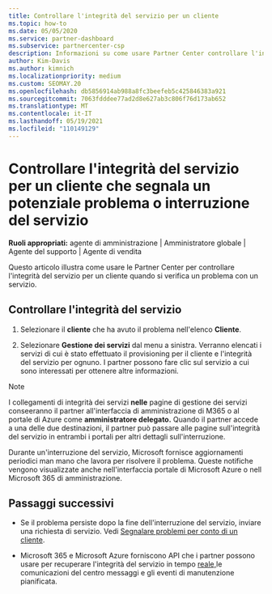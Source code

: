 ```yaml
---
title: Controllare l'integrità del servizio per un cliente
ms.topic: how-to
ms.date: 05/05/2020
ms.service: partner-dashboard
ms.subservice: partnercenter-csp
description: Informazioni su come usare Partner Center controllare l'integrità del servizio per un cliente quando si verifica un problema con un servizio.
author: Kim-Davis
ms.author: kimnich
ms.localizationpriority: medium
ms.custom: SEOMAY.20
ms.openlocfilehash: db5856914ab988a8fc3beefeb5c425846383a921
ms.sourcegitcommit: 7063fdddee77ad2d8e627ab3c806f76d173ab652
ms.translationtype: MT
ms.contentlocale: it-IT
ms.lasthandoff: 05/19/2021
ms.locfileid: "110149129"
---
```

# <a name="check-service-health-for-a-customer-reporting-a-potential-service-problem-or-outage"></a>Controllare l'integrità del servizio per un cliente che segnala un potenziale problema o interruzione del servizio

**Ruoli appropriati:** agente di amministrazione | Amministratore globale | Agente del supporto | Agente di vendita

Questo articolo illustra come usare le Partner Center per controllare l'integrità del servizio per un cliente quando si verifica un problema con un servizio. 

## <a name="check-service-health"></a>Controllare l'integrità del servizio

1. Selezionare il **cliente** che ha avuto il problema nell'elenco **Cliente**.

2. Selezionare **Gestione dei servizi** dal menu a sinistra. Verranno elencati i servizi di cui è stato effettuato il provisioning per il cliente e l'integrità del servizio per ognuno. I partner possono fare clic sul servizio a cui sono interessati per ottenere altre informazioni. 

>[!NOTE] 
> I collegamenti di integrità dei servizi **nelle** pagine di gestione dei servizi conseeranno il partner all'interfaccia di amministrazione di M365 o al portale di Azure come **amministratore delegato.** Quando il partner accede a una delle due destinazioni, il partner può passare alle pagine sull'integrità del servizio in entrambi i portali per altri dettagli sull'interruzione.
 
Durante un'interruzione del servizio, Microsoft fornisce aggiornamenti periodici man mano che lavora per risolvere il problema. Queste notifiche vengono visualizzate anche nell'interfaccia portale di Microsoft Azure o nell Microsoft 365 di amministrazione.

## <a name="next-steps"></a>Passaggi successivi 

- Se il problema persiste dopo la fine dell'interruzione del servizio, inviare una richiesta di servizio. Vedi [Segnalare problemi per conto di un cliente](report-problems-on-behalf-of-a-customer.md).

- Microsoft 365 e Microsoft Azure forniscono API che i partner possono usare per recuperare l'integrità del servizio in tempo [reale,](get-automated-service-notifications-with-our-apis.md)le comunicazioni del centro messaggi e gli eventi di manutenzione pianificata.

 

